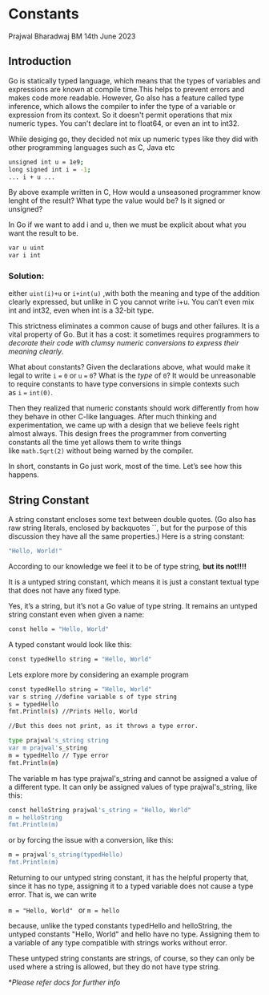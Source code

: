 # **Constants**
Prajwal Bharadwaj BM
14th June 2023

## Introduction
Go is statically typed language,  which means that the types of variables and expressions are known at compile time.This helps to prevent errors and makes code more readable. However, Go also has a feature called type inference, which allows the compiler to infer the type of a variable or expression from its context. So it doesn't permit operations that mix numeric types. You can't declare int to float64, or even an int to int32. 

While desiging go, they decided not mix up numeric types like they did with other programming languages such as C, Java etc

```sh
unsigned int u = 1e9;
long signed int i = -1;
... i + u ...
```

By above example written in C, How would a unseasoned programmer know lenght of the result? What type the value would be? Is it signed or unsigned?

In Go if we want to add i and u, then we must be explicit about what you want the result to be.
```sh
var u uint  
var i int 
```
### Solution:
either `uint(i)+u` or `i+int(u)` ,with both the meaning and type of the addition clearly expressed, but unlike in C you cannot write i+u. You can’t even mix int and int32, even when int is a 32-bit type.

This strictness eliminates a common cause of bugs and other failures. It is a vital property of Go. But it has a cost: it sometimes requires programmers to *decorate their code with clumsy numeric conversions to express their meaning clearly*.

What about constants? Given the declarations above, what would make it legal to write `i` `=` `0` or `u` `=` `0`? What is the *type* of `0`? It would be unreasonable to require constants to have type conversions in simple contexts such as `i` `=` `int(0)`.

Then they realized that numeric constants should work differently from how they behave in other C-like languages. After much thinking and experimentation, we came up with a design that we believe feels right almost always. This design frees the programmer from converting constants all the time yet allows them to write things like `math.Sqrt(2)` without being warned by the compiler.

In short, constants in Go just work, most of the time. Let’s see how this happens.

## String Constant
A string constant encloses some text between double quotes. (Go also has raw string literals, enclosed by backquotes ``, but for the purpose of this discussion they have all the same properties.) Here is a string constant:
```sh
"Hello, World!"
```
According to our knowledge we feel it to be of type string,  **but its not!!!!**

It is a untyped string constant, which means it is just a constant textual type that does not have any fixed type.

Yes, it’s a string, but it’s not a Go value of type string. It remains an untyped string constant even when given a name:
```sh
const hello = "Hello, World"
```
A typed constant would look like this:
```sh
const typedHello string = "Hello, World"
```

Lets explore more by considering an example program

```sh
const typedHello string = "Hello, World"
var s string //define variable s of type string
s = typedHello 
fmt.Println(s) //Prints Hello, World

//But this does not print, as it throws a type error.

type prajwal's_string string
var m prajwal's_string
m = typedHello // Type error
fmt.Println(m)
```

The variable m has type prajwal's_string and cannot be assigned a value of a different type. It can only be assigned values of type prajwal's_string, like this:

```sh
const helloString prajwal's_string = "Hello, World"
m = helloString
fmt.Println(m)
```
or by forcing the issue with a conversion, like this:
```sh
m = prajwal's_string(typedHello)
fmt.Println(m)
```
Returning to our untyped string constant, it has the helpful property that, since it has no type, assigning it to a typed variable does not cause a type error. That is, we can write

`m = "Hello, World" `
or `m = hello`

because, unlike the typed constants typedHello and helloString, the untyped constants "Hello, World" and hello have no type. Assigning them to a variable of any type compatible with strings works without error.

These untyped string constants are strings, of course, so they can only be used where a string is allowed, but they do not have type string.


**Please refer docs for further info*
